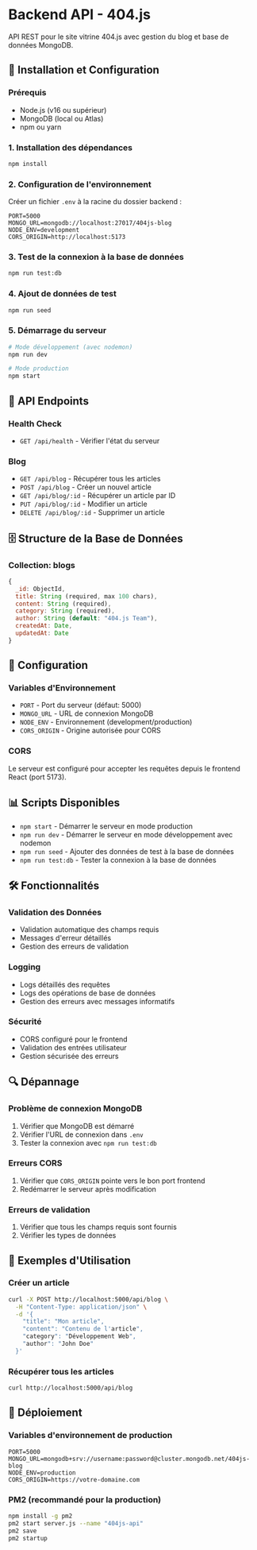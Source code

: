 # Backend API - 404.js

API REST pour le site vitrine 404.js avec gestion du blog et base de données MongoDB.

## 🚀 Installation et Configuration

### Prérequis
- Node.js (v16 ou supérieur)
- MongoDB (local ou Atlas)
- npm ou yarn

### 1. Installation des dépendances
```bash
npm install
```

### 2. Configuration de l'environnement
Créer un fichier `.env` à la racine du dossier backend :
```env
PORT=5000
MONGO_URL=mongodb://localhost:27017/404js-blog
NODE_ENV=development
CORS_ORIGIN=http://localhost:5173
```

### 3. Test de la connexion à la base de données
```bash
npm run test:db
```

### 4. Ajout de données de test
```bash
npm run seed
```

### 5. Démarrage du serveur
```bash
# Mode développement (avec nodemon)
npm run dev

# Mode production
npm start
```

## 📡 API Endpoints

### Health Check
- `GET /api/health` - Vérifier l'état du serveur

### Blog
- `GET /api/blog` - Récupérer tous les articles
- `POST /api/blog` - Créer un nouvel article
- `GET /api/blog/:id` - Récupérer un article par ID
- `PUT /api/blog/:id` - Modifier un article
- `DELETE /api/blog/:id` - Supprimer un article

## 🗄️ Structure de la Base de Données

### Collection: blogs
```javascript
{
  _id: ObjectId,
  title: String (required, max 100 chars),
  content: String (required),
  category: String (required),
  author: String (default: "404.js Team"),
  createdAt: Date,
  updatedAt: Date
}
```

## 🔧 Configuration

### Variables d'Environnement
- `PORT` - Port du serveur (défaut: 5000)
- `MONGO_URL` - URL de connexion MongoDB
- `NODE_ENV` - Environnement (development/production)
- `CORS_ORIGIN` - Origine autorisée pour CORS

### CORS
Le serveur est configuré pour accepter les requêtes depuis le frontend React (port 5173).

## 📊 Scripts Disponibles

- `npm start` - Démarrer le serveur en mode production
- `npm run dev` - Démarrer le serveur en mode développement avec nodemon
- `npm run seed` - Ajouter des données de test à la base de données
- `npm run test:db` - Tester la connexion à la base de données

## 🛠️ Fonctionnalités

### Validation des Données
- Validation automatique des champs requis
- Messages d'erreur détaillés
- Gestion des erreurs de validation

### Logging
- Logs détaillés des requêtes
- Logs des opérations de base de données
- Gestion des erreurs avec messages informatifs

### Sécurité
- CORS configuré pour le frontend
- Validation des entrées utilisateur
- Gestion sécurisée des erreurs

## 🔍 Dépannage

### Problème de connexion MongoDB
1. Vérifier que MongoDB est démarré
2. Vérifier l'URL de connexion dans `.env`
3. Tester la connexion avec `npm run test:db`

### Erreurs CORS
1. Vérifier que `CORS_ORIGIN` pointe vers le bon port frontend
2. Redémarrer le serveur après modification

### Erreurs de validation
1. Vérifier que tous les champs requis sont fournis
2. Vérifier les types de données

## 📝 Exemples d'Utilisation

### Créer un article
```bash
curl -X POST http://localhost:5000/api/blog \
  -H "Content-Type: application/json" \
  -d '{
    "title": "Mon article",
    "content": "Contenu de l'article",
    "category": "Développement Web",
    "author": "John Doe"
  }'
```

### Récupérer tous les articles
```bash
curl http://localhost:5000/api/blog
```

## 🚀 Déploiement

### Variables d'environnement de production
```env
PORT=5000
MONGO_URL=mongodb+srv://username:password@cluster.mongodb.net/404js-blog
NODE_ENV=production
CORS_ORIGIN=https://votre-domaine.com
```

### PM2 (recommandé pour la production)
```bash
npm install -g pm2
pm2 start server.js --name "404js-api"
pm2 save
pm2 startup
``` 